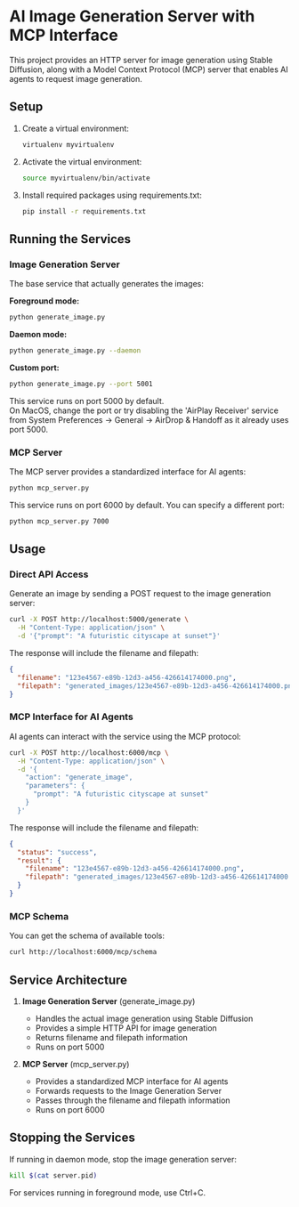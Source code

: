 # AI Image Generation Server with MCP Interface

This project provides an HTTP server for image generation using Stable Diffusion, along with a Model Context Protocol (MCP) server that enables AI agents to request image generation.

## Setup

1. Create a virtual environment:
   ```bash
   virtualenv myvirtualenv
   ```

2. Activate the virtual environment:
   ```bash
   source myvirtualenv/bin/activate
   ```

3. Install required packages using requirements.txt:
   ```bash
   pip install -r requirements.txt
   ```

## Running the Services

### Image Generation Server

The base service that actually generates the images:

**Foreground mode:**
```bash
python generate_image.py
```

**Daemon mode:**
```bash
python generate_image.py --daemon
```

**Custom port:**
```bash
python generate_image.py --port 5001
```

This service runs on port 5000 by default.  
On MacOS, change the port or try disabling the 'AirPlay Receiver' service from System Preferences -> General -> AirDrop & Handoff as it already uses port 5000.

### MCP Server

The MCP server provides a standardized interface for AI agents:

```bash
python mcp_server.py
```

This service runs on port 6000 by default. You can specify a different port:
```bash
python mcp_server.py 7000
```

## Usage

### Direct API Access

Generate an image by sending a POST request to the image generation server:

```bash
curl -X POST http://localhost:5000/generate \
  -H "Content-Type: application/json" \
  -d '{"prompt": "A futuristic cityscape at sunset"}'
```

The response will include the filename and filepath:

```json
{
  "filename": "123e4567-e89b-12d3-a456-426614174000.png",
  "filepath": "generated_images/123e4567-e89b-12d3-a456-426614174000.png"
}
```

### MCP Interface for AI Agents

AI agents can interact with the service using the MCP protocol:

```bash
curl -X POST http://localhost:6000/mcp \
  -H "Content-Type: application/json" \
  -d '{
    "action": "generate_image",
    "parameters": {
      "prompt": "A futuristic cityscape at sunset"
    }
  }'
```

The response will include the filename and filepath:

```json
{
  "status": "success",
  "result": {
    "filename": "123e4567-e89b-12d3-a456-426614174000.png",
    "filepath": "generated_images/123e4567-e89b-12d3-a456-426614174000.png"
  }
}
```

### MCP Schema

You can get the schema of available tools:

```bash
curl http://localhost:6000/mcp/schema
```

## Service Architecture

1. **Image Generation Server** (generate_image.py)
   - Handles the actual image generation using Stable Diffusion
   - Provides a simple HTTP API for image generation
   - Returns filename and filepath information
   - Runs on port 5000

2. **MCP Server** (mcp_server.py)
   - Provides a standardized MCP interface for AI agents
   - Forwards requests to the Image Generation Server
   - Passes through the filename and filepath information
   - Runs on port 6000

## Stopping the Services

If running in daemon mode, stop the image generation server:
```bash
kill $(cat server.pid)
```

For services running in foreground mode, use Ctrl+C. 